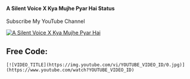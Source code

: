 #### A Silent Voice X Kya Mujhe Pyar Hai Status
Subscribe My YouTube Channel 

[![A Silent Voice X Kya Mujhe Pyar Hai](https://img.youtube.com/vi/bC65YELMZwY/0.jpg)](https://m.youtube.com/watch?v=bC65YELMZwY)

## Free Code:
````
[![VIDEO_TITLE](https://img.youtube.com/vi/YOUTUBE_VIDEO_ID/0.jpg)](https://www.youtube.com/watch?YOUTUBE_VIDEO_ID)
````
